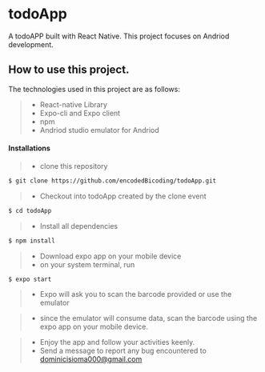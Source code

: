 # todoApp
A todoAPP built with React Native. This project focuses on Andriod development.

## How to use this project.

The technologies used in this project are as follows:
>- React-native Library
>- Expo-cli and Expo client
>- npm
>- Andriod studio emulator for Andriod

#### Installations
>- clone this repository 
```bash
$ git clone https://github.com/encodedBicoding/todoApp.git
```
>- Checkout into todoApp created by the clone event
```bash
$ cd todoApp
```
>- Install all dependencies
```bash
$ npm install
```
>- Download expo app on your mobile device
>- on your system terminal, run 
```bash 
$ expo start
```

>- Expo will ask you to scan the barcode provided or use the emulator

>- since the emulator will consume data, scan the barcode using the expo app on your mobile device.

>- Enjoy the app and follow your activities keenly.
>- Send a message to report any bug encountered to dominicisioma000@gmail.com